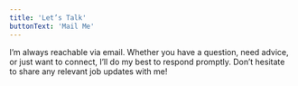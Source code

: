 ```yaml
---
title: 'Let’s Talk'
buttonText: 'Mail Me'
---
```


I’m always reachable via email. Whether you have a question, need advice, or just want to connect, I’ll do my best to respond promptly. Don’t hesitate to share any relevant job updates with me!
